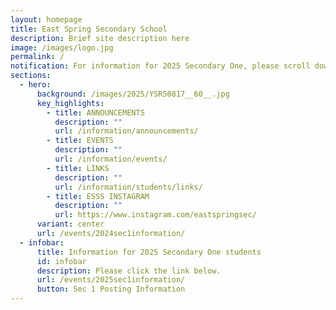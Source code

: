 ```yaml
---
layout: homepage
title: East Spring Secondary School
description: Brief site description here
image: /images/logo.jpg
permalink: /
notification: For information for 2025 Secondary One, please scroll down the page.
sections:
  - hero:
      background: /images/2025/YSR50817__60__.jpg
      key_highlights:
        - title: ANNOUNCEMENTS
          description: ""
          url: /information/announcements/
        - title: EVENTS
          description: ""
          url: /information/events/
        - title: LINKS
          description: ""
          url: /information/students/links/
        - title: ESSS INSTAGRAM
          description: ""
          url: https://www.instagram.com/eastspringsec/
      variant: center
      url: /events/2024sec1information/
  - infobar:
      title: Information for 2025 Secondary One students
      id: infobar
      description: Please click the link below.
      url: /events/2025sec1information/
      button: Sec 1 Posting Information
---
```

